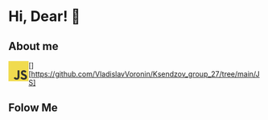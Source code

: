 # Hi, Dear! 👋

## About me
[<img align="left" alt="PHP" width="40px" src="https://raw.githubusercontent.com/github/explore/80688e429a7d4ef2fca1e82350fe8e3517d3494d/topics/javascript/javascript.png" />][https://github.com/VladislavVoronin/Ksendzov_group_27/tree/main/JS]




## Folow Me 


